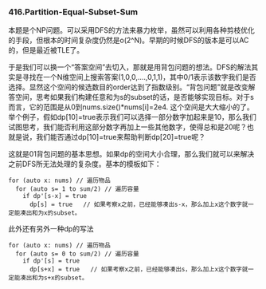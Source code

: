 ### 416.Partition-Equal-Subset-Sum

本题是个NP问题。可以采用DFS的方法来暴力枚举，虽然可以利用各种剪枝优化的手段，但根本的时间复杂度仍然是o(2^N)。早期的时候DFS的版本是可以AC的，但是最近被TLE了。

于是我们可以换一个“答案空间”去切入，那就是用背包问题的想法。DFS的解法其实是寻找在一个N维空间上搜索答案(1,0,0,....,0,1,1)，其中0/1表示该数字我们是否选择。显然这个空间的候选数目的order达到了指数级别。“背包问题”就是改变解答空间，思考如果我们构建任意和为s的subset的话，是否能够实现目标。对于s而言，它的范围是从0到nums.size()*nums[i]=2e4. 这个空间是大大缩小的了。举个例子，假如dp[10]=true表示我们可以选择一部分数字加起来是10，那么我们试图思考，我们能否利用这部分数字再加上一些其他数字，使得总和是20呢？也就是说，我们能否通过dp[10]=true来帮助判断dp[20]=true呢？

这就是01背包问题的基本思想。如果dp的空间大小合理，那么我们就可以来解决之前DFS所无法处理的复杂度。基本的模板如下：
```
for (auto x: nums) // 遍历物品
  for (auto s= 1 to sum/2) // 遍历容量
    if dp'[s-x] = true
      dp[s] = true   // 如果考察x之前，已经能够凑出s-x，那么加上x这个数字就一定能凑出和为x的subset。
``` 

此外还有另外一种dp的写法
```
for (auto x: nums) // 遍历物品
  for (auto s= 0 to sum/2) // 遍历容量
    if dp'[s] = true
      dp[s+x] = true   // 如果考察x之前，已经能够凑出s，那么加上x这个数字就一定能凑出和为s+x的subset。
``` 

